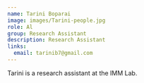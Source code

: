 ```yaml
---
name: Tarini Boparai
image: images/Tarini-people.jpg
role: Al
group: Research Assistant  
description: Research Assistant
links:
  email: tarinib7@gmail.com
---
```


Tarini is a research assistant at the IMM Lab.

